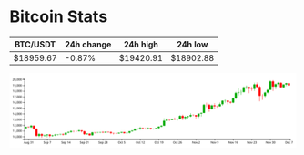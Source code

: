# Bitcoin Stats

BTC/USDT|24h change|24h high|24h low|
|---|---|---|---|
|$18959.67|-0.87%|$19420.91|$18902.88|

<img src="./chart.svg">
